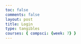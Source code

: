 ```yaml
---
toc: false
comments: false
layout: post
title: Login 
type: tangibles
courses: { compsci: {week: 7} }
---
```

